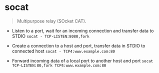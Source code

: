 # socat
> Multipurpose relay (SOcket CAT).

- Listen to a port, wait for an incoming connection and transfer data to STDIO
`socat - TCP-LISTEN:8080,fork`

- Create a connection to a host and port, transfer data in STDIO to connected host
`socat - TCP4:www.example.com:80`

- Forward incoming data of a local port to another host and port
`socat TCP-LISTEN:80,fork TCP4:www.example.com:80`

